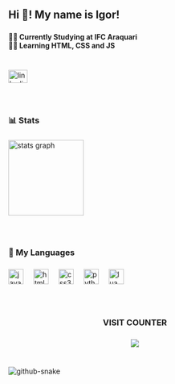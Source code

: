 <h2 align="left">Hi 👋! My name is Igor!</h2>

###

<h4 align="left">🧑‍🎓 Currently Studying at IFC Araquari<br>👨‍💻 Learning HTML, CSS and JS</h4>

###

<br clear="both">

<div align="left">
  <a href="https://www.linkedin.com/in/igor-marcon-michels-3b068b360/" target="_blank">
    <img src="https://raw.githubusercontent.com/maurodesouza/profile-readme-generator/master/src/assets/icons/social/linkedin/default.svg" width="38" height="26" alt="linkedin logo"  />
  </a>
</div>

###

<br clear="both">

<h3 align="left">📊 Stats</h3>

###

<div align="left">
  <img src="https://github-readme-stats.vercel.app/api?username=IgorMMichels&hide_title=false&hide_rank=false&show_icons=true&include_all_commits=true&count_private=true&disable_animations=false&theme=tokyonight&locale=en&hide_border=false" height="150" alt="stats graph"  />
</div>

###

<br clear="both">

<h3 align="left">🤖 My Languages</h3>

###

<div align="left">
  <img src="https://cdn.jsdelivr.net/gh/devicons/devicon/icons/javascript/javascript-original.svg" height="30" alt="javascript logo"  />
  <img width="12" />
  <img src="https://cdn.jsdelivr.net/gh/devicons/devicon/icons/html5/html5-original.svg" height="30" alt="html5 logo"  />
  <img width="12" />
  <img src="https://cdn.jsdelivr.net/gh/devicons/devicon/icons/css3/css3-original.svg" height="30" alt="css3 logo"  />
  <img width="12" />
  <img src="https://cdn.jsdelivr.net/gh/devicons/devicon/icons/python/python-original.svg" height="30" alt="python logo"  />
  <img width="12" />
  <img src="https://cdn.jsdelivr.net/gh/devicons/devicon/icons/lua/lua-original.svg" height="30" alt="lua logo"  />
</div>

###

<br clear="both">

<h3 align="center">VISIT COUNTER</h3>

###

<div align="center">
  <img src="https://profile-counter.glitch.me/IgorMMichels/count.svg?"  />
</div>

###

<br clear="both">

<picture>
  <source media="(prefers-color-scheme: dark)" srcset="https://raw.githubusercontent.com/igormmichels/igormmichels/output/github-snake-dark.svg" />
  <source media="(prefers-color-scheme: light)" srcset="https://raw.githubusercontent.com/igormmichels/igormmichels/output/github-snake.svg" />
  <img alt="github-snake" src="https://raw.githubusercontent.com/tobiasmeyhoefer/igormmichels/output/github-snake.svg" />
</picture>

###
